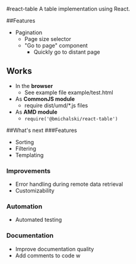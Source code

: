 #react-table
A table implementation using React.

##Features
* Pagination
  * Page size selector
  * "Go to page" component
    * Quickly go to distant page

## Works
* In the ****browser****
  * See example file example/test.html
* As ****CommonJS module****
  * require dist/umd/*.js files
* As ****AMD module****
  * ```require('@bmichalski/react-table')```

##What's next
###Features
* Sorting
* Filtering
* Templating
### Improvements
* Error handling during remote data retrieval
* Customizability
### Automation
* Automated testing
### Documentation
* Improve documentation quality
* Add comments to code
w